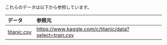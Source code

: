 これらのデータは以下から参照しています。

| データ                       | 参照元                                                 |
| :--------------------------- | :----------------------------------------------------- |
| [titanic.csv](./titanic.csv) | https://www.kaggle.com/c/titanic/data?select=train.csv |
